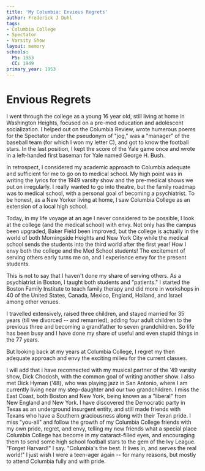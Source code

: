 ```yaml
---
title: 'My Columbia: Envious Regrets'
author: Frederick J Duhl
tags:
- Columbia College
- Spectator
- Varsity Show
layout: memory
schools:
  PS: 1953
  CC: 1949
primary_year: 1953
---
```

# Envious Regrets

I went through the college as a young 16 year old, still living at home in Washington Heights, focused on a pre-med education and adolescent socialization. I helped out on the Columbia Review, wrote humerous poems for the Spectator under the pseudonym of "jog," was a "manager" of the baseball team (for which I won my letter C), and got to know the football stars. In the last position, I kept the score of the Yale game once and wrote in a left-handed first baseman for Yale named George H. Bush.

In retrospect, I considered my academic approach to Columbia adequate and sufficient for me to go on to medical school. My high point was in writing the lyrics for the 1949 varsity show and the pre-medical shows we put on irregularly. I really wanted to go into theatre, but the family roadmap was to medical school, with a personal goal of becoming a psychiatrist. To be honest, as a New Yorker living at home, I saw Columbia College as an extension of a local high school.

Today, in my life voyage at an age I never considered to be possible, I look at the college (and the medical school) with envy. Not only has the campus been upgraded, Baker Field been improved, but the college is actually in the world of both Morningside Heights and New York City while the medical school sends the students into the third world after the first year!  How I envy both the college and the Med School students!  The excitement of serving others early turns me on, and I experience envy for the present students.

This is not to say that I haven't done my share of serving others. As a psychiatrist in Boston, I taught both students and "patients."  I started the Boston Family Institute to teach family therapy and did more in workshops in 40 of the United States, Canada, Mexico, England, Holland, and Israel  among other venues.

I travelled extensively, raised three children, and stayed married for 35 years (till we divorced -- and remarried), adding four adult children to the previous three and becoming a grandfather to seven grandchildren. So life has been busy and I have done my share of useful and even stupid things in the 77 years.

But looking back at my years at Columbia College, I regret my then adequate approach and envy the exciting milieu for the current classes.

I will add that i have reconnected with my musical partner of the '49 varsity show, Dick Chodosh, with the common goal of writing another show. I also met Dick Hyman ('48), who was playing jazz in San Antonio, where I am currently living near my step-daughter and our two grandchildren. I miss the East Coast, both Boston and New York, being known as a "liberal" from New England and New York. I have discovered the Democratic party in Texas as an underground insurgent entity, and still made friends with Texans who have a Southern graciousness along with their Texan pride. I miss "you-all" and follow the growth of my Columbia College friends with my own pride, regret, and envy, telling my new friends what a special place Columbia College has become in my cataract-filled eyes, and encouraging them to send some high school football stars to the gem of the Ivy League.  "Forget Harvard!" I say.  "Columbia's the best. It lives in, and serves  the real world!" I just wish I were a teen-ager again -- for many reasons, but mostly to attend Columbia fully and with pride.
